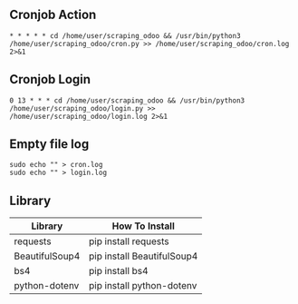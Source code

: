 ## Cronjob Action

```
* * * * * cd /home/user/scraping_odoo && /usr/bin/python3 /home/user/scraping_odoo/cron.py >> /home/user/scraping_odoo/cron.log 2>&1
```

## Cronjob Login

```
0 13 * * * cd /home/user/scraping_odoo && /usr/bin/python3 /home/user/scraping_odoo/login.py >> /home/user/scraping_odoo/login.log 2>&1
```

## Empty file log

```
sudo echo "" > cron.log
sudo echo "" > login.log
```

## Library

| Library        | How To Install             |
| -------------- | -------------------------- |
| requests       | pip install requests       |
| BeautifulSoup4 | pip install BeautifulSoup4 |
| bs4            | pip install bs4            |
| python-dotenv  | pip install python-dotenv  |
